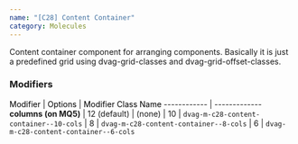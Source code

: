 ```yaml
---
name: "[C28] Content Container"
category: Molecules
---
```


Content container component for arranging components. Basically it is just a predefined grid using dvag-grid-classes and dvag-grid-offset-classes.

### Modifiers

<span style="color: #000;">Modifier</span> | <span style="color: #000;">Options</span> | <span style="color: #000;">Modifier Class Name</span>
------------ | -------------
<b>columns (on MQ5)</b>          | 12 (default)    | (none)
                                 | 10              | `dvag-m-c28-content-container--10-cols`
                                 | 8               | `dvag-m-c28-content-container--8-cols`
                                 | 6               | `dvag-m-c28-content-container--6-cols`

```dvag-m-c-28-content-container:demo/c28-content-container.html
```
